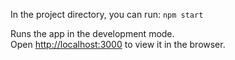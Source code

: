 In the project directory, you can run:
`npm start`

Runs the app in the development mode.\
Open [http://localhost:3000](http://localhost:3000) to view it in the browser.
